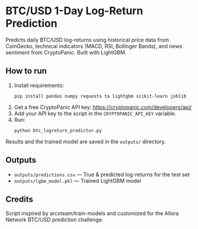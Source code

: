 # BTC/USD 1-Day Log-Return Prediction

Predicts daily BTC/USD log-returns using historical price data from CoinGecko, technical indicators (MACD, RSI, Bollinger Bands), and news sentiment from CryptoPanic. Built with LightGBM.

## How to run

1. Install requirements:
   ```
   pip install pandas numpy requests ta lightgbm scikit-learn joblib
   ```
2. Get a free CryptoPanic API key: https://cryptopanic.com/developers/api/
3. Add your API key to the script in the `CRYPTOPANIC_API_KEY` variable.
4. Run:
   ```
   python btc_logreturn_predictor.py
   ```

Results and the trained model are saved in the `outputs/` directory.

## Outputs

- `outputs/predictions.csv` — True & predicted log-returns for the test set
- `outputs/lgbm_model.pkl` — Trained LightGBM model

## Credits

Script inspired by arcxteam/train-models and customized for the Allora Network BTC/USD prediction challenge.